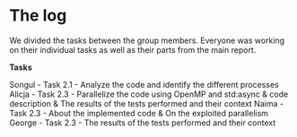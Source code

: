 # The log

We divided the tasks between the group members. Everyone was working on their individual tasks as well as their parts from the main report.

**Tasks**

Songul - Task 2.1 - Analyze the code and identify the different processes
Alicja - Task 2.3 - Parallelize the code using OpenMP and std:async & code description & The results of the tests performed and their context
Naima - Task 2.3 - About the implemented code & On the exploited parallelism
George - Task 2.3 - The results of the tests performed and their context
